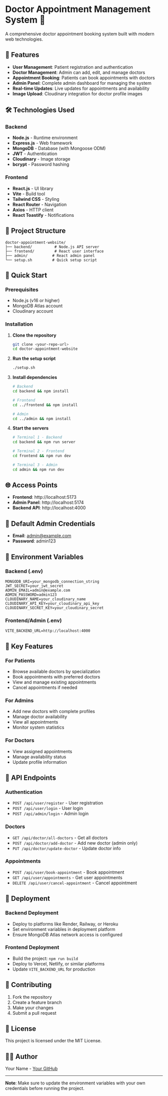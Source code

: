 # Doctor Appointment Management System 🏥

A comprehensive doctor appointment booking system built with modern web technologies.

## 🚀 Features

- **User Management**: Patient registration and authentication
- **Doctor Management**: Admin can add, edit, and manage doctors
- **Appointment Booking**: Patients can book appointments with doctors
- **Admin Panel**: Complete admin dashboard for managing the system
- **Real-time Updates**: Live updates for appointments and availability
- **Image Upload**: Cloudinary integration for doctor profile images

## 🛠️ Technologies Used

### Backend

- **Node.js** - Runtime environment
- **Express.js** - Web framework
- **MongoDB** - Database (with Mongoose ODM)
- **JWT** - Authentication
- **Cloudinary** - Image storage
- **bcrypt** - Password hashing

### Frontend

- **React.js** - UI library
- **Vite** - Build tool
- **Tailwind CSS** - Styling
- **React Router** - Navigation
- **Axios** - HTTP client
- **React Toastify** - Notifications

## 📁 Project Structure

```
doctor-appointment-website/
├── backend/          # Node.js API server
├── frontend/         # React user interface
├── admin/           # React admin panel
└── setup.sh         # Quick setup script
```

## 🚦 Quick Start

### Prerequisites

- Node.js (v16 or higher)
- MongoDB Atlas account
- Cloudinary account

### Installation

1. **Clone the repository**

   ```bash
   git clone <your-repo-url>
   cd doctor-appointment-website
   ```

2. **Run the setup script**

   ```bash
   ./setup.sh
   ```

3. **Install dependencies**

   ```bash
   # Backend
   cd backend && npm install

   # Frontend
   cd ../frontend && npm install

   # Admin
   cd ../admin && npm install
   ```

4. **Start the servers**

   ```bash
   # Terminal 1 - Backend
   cd backend && npm run server

   # Terminal 2 - Frontend
   cd frontend && npm run dev

   # Terminal 3 - Admin
   cd admin && npm run dev
   ```

## 🌐 Access Points

- **Frontend**: http://localhost:5173
- **Admin Panel**: http://localhost:5174
- **Backend API**: http://localhost:4000

## 🔐 Default Admin Credentials

- **Email**: admin@example.com
- **Password**: admin123

## 📝 Environment Variables

### Backend (.env)

```
MONGODB_URI=your_mongodb_connection_string
JWT_SECRET=your_jwt_secret
ADMIN_EMAIL=admin@example.com
ADMIN_PASSWORD=admin123
CLOUDINARY_NAME=your_cloudinary_name
CLOUDINARY_API_KEY=your_cloudinary_api_key
CLOUDINARY_SECRET_KEY=your_cloudinary_secret
```

### Frontend/Admin (.env)

```
VITE_BACKEND_URL=http://localhost:4000
```

## 🎯 Key Features

### For Patients

- Browse available doctors by specialization
- Book appointments with preferred doctors
- View and manage existing appointments
- Cancel appointments if needed

### For Admins

- Add new doctors with complete profiles
- Manage doctor availability
- View all appointments
- Monitor system statistics

### For Doctors

- View assigned appointments
- Manage availability status
- Update profile information

## 🔧 API Endpoints

### Authentication

- `POST /api/user/register` - User registration
- `POST /api/user/login` - User login
- `POST /api/admin/login` - Admin login

### Doctors

- `GET /api/doctor/all-doctors` - Get all doctors
- `POST /api/doctor/add-doctor` - Add new doctor (admin only)
- `PUT /api/doctor/update-doctor` - Update doctor info

### Appointments

- `POST /api/user/book-appointment` - Book appointment
- `GET /api/user/appointments` - Get user appointments
- `DELETE /api/user/cancel-appointment` - Cancel appointment

## 🚀 Deployment

### Backend Deployment

- Deploy to platforms like Render, Railway, or Heroku
- Set environment variables in deployment platform
- Ensure MongoDB Atlas network access is configured

### Frontend Deployment

- Build the project: `npm run build`
- Deploy to Vercel, Netlify, or similar platforms
- Update `VITE_BACKEND_URL` for production

## 🤝 Contributing

1. Fork the repository
2. Create a feature branch
3. Make your changes
4. Submit a pull request

## 📄 License

This project is licensed under the MIT License.

## 👨‍💻 Author

Your Name - [Your GitHub](https://github.com/yourusername)

---

**Note**: Make sure to update the environment variables with your own credentials before running the project.
